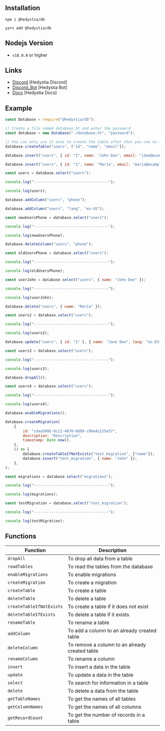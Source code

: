 ## Installation

```
npm i @hedystia/db

yarn add @hedystia/db
```

## Nodejs Version

- `v18.0.0` or higher

## Links

- [Discord](https://discord.gg/aXvuUpvRQs) [Hedystia Discord]
- [Discord_Bot](https://hedystia.com) [Hedystia Bot]
- [Docs](https://docs.hedystia.com/db/start) [Hedystia Docs]

## Example

```js
const Database = require("@hedystia/db");

// Create a file named database.ht and enter the password
const database = new Database("./database.ht", "password");

// You can only use it once to create the table after that you can no longer use it.
database.createTable("users", ["id", "name", "email"]);

database.insert("users", { id: "1", name: "John Doe", email: "jdoe@example.com" });

database.insert("users", { id: "2", name: "María", email: "maria@example.com" });

const users = database.select("users");

console.log("----------------------------------");

console.log(users);

database.addColumn("users", "phone");

database.addColumn("users", "lang", "en-US");

const newUsersPhone = database.select("users");

console.log("----------------------------------");

console.log(newUsersPhone);

database.deleteColumn("users", "phone");

const oldUsersPhone = database.select("users");

console.log("----------------------------------");

console.log(oldUsersPhone);

const userJohn = database.select("users", { name: "John Doe" });

console.log("----------------------------------");

console.log(userJohn);

database.delete("users", { name: "María" });

const users2 = database.select("users");

console.log("----------------------------------");

console.log(users2);

database.update("users", { id: "1" }, { name: "Jane Doe", lang: "es-ES" });

const users3 = database.select("users");

console.log("----------------------------------");

console.log(users3);

database.dropAll();

const users4 = database.select("users");

console.log("----------------------------------");

console.log(users4);

database.enableMigrations();

database.createMigration(
	{
		id: "cdaa5095-0c11-4878-8d89-c9be41215e57",
		description: "Description",
		timestamp: Date.now(),
	},
	() => {
		database.createTableIfNotExists("test_migration", ["name"]);
		database.insert("test_migration", { name: "John" });
	},
);

const migrations = database.select("migrations");

console.log("----------------------------------");

console.log(migrations);

const testMigration = database.select("test_migration");

console.log("----------------------------------");

console.log(testMigration);
```

## Functions

| Function                 | Description                                    |
| ------------------------ | ---------------------------------------------- |
| `dropAll`                | To drop all data from a table                  |
| `readTables`             | To read the tables from the database           |
| `enableMigrations`       | To enable migrations                           |
| `createMigration`        | To create a migration                          |
| `createTable`            | To create a table                              |
| `deleteTable`            | To delete a table                              |
| `createTableIfNotExists` | To create a table if it does not exist         |
| `deleteTableIfExists`    | To delete a table if it exists                 |
| `renameTable`            | To rename a table                              |
| `addColumn`              | To add a column to an already created table    |
| `deleteColumn`           | To remove a column to an already created table |
| `renameColumn`           | To rename a column                             |
| `insert`                 | To insert a data in the table                  |
| `update`                 | To update a data in the table                  |
| `select`                 | To search for information in a table           |
| `delete`                 | To delete a data from the table                |
| `getTableNames`          | To get the names of all tables                 |
| `getColumnNames`         | To get the names of all columns                |
| `getRecordCount`         | To get the number of records in a table        |
